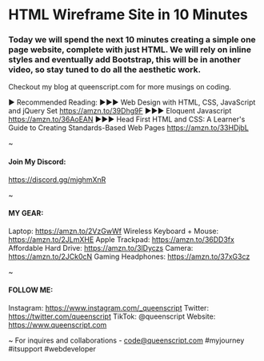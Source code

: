 # HTML Wireframe Site in 10 Minutes
### Today we will spend the next 10 minutes creating a simple one page website, complete with just HTML. We will rely on inline styles and eventually add Bootstrap, this will be in another video, so stay tuned to do all the aesthetic work. 

Checkout my blog at queenscript.com for more musings on coding. 

► Recommended Reading:
►►► Web Design with HTML, CSS, JavaScript and jQuery Set https://amzn.to/39Dhg9F 
►►► Eloquent Javascript https://amzn.to/36AoEAN 
►►► Head First HTML and CSS: A Learner's Guide to Creating Standards-Based Web Pages https://amzn.to/33HDjbL 

~
#### Join My Discord: 
https://discord.gg/mjghmXnR 

~
#### MY GEAR:

Laptop: https://amzn.to/2VzGwWf 
Wireless Keyboard + Mouse: https://amzn.to/2JLmXHE 
Apple Trackpad: https://amzn.to/36DD3fx 
Affordable Hard Drive: https://amzn.to/3lDyczs
Camera: https://amzn.to/2JCk0cN 
Gaming Headphones: https://amzn.to/37xG3cz 

~
#### FOLLOW ME:
Instagram: https://www.instagram.com/_queenscript
Twitter: https://twitter.com/queenscript
TikTok: @queenscript
Website: https://www.queenscript.com

~
For inquires and collaborations -
code@queenscript.com
#myjourney #itsupport #webdeveloper
